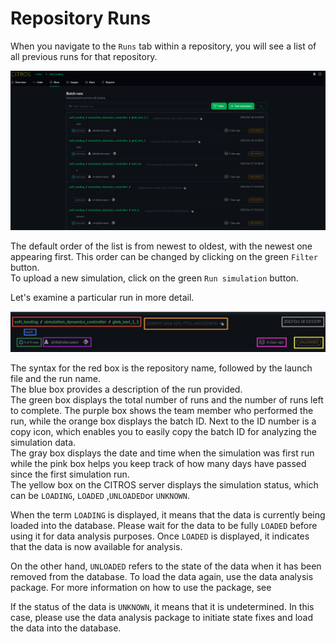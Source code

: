 # Repository Runs
When you navigate to the `Runs` tab within a repository, you will see a list of all previous runs for that repository.

![Alt text](img/Runs_page.png)  

The default order of the list is from newest to oldest, with the newest one appearing first. This order can be changed by clicking on the green `Filter` button.  
To upload a new simulation, click on the green `Run simulation` button.  
<!-- For instructions on how to upload a new simulation, please refer to [source].(../docs_citros_web/simulations/sim_run_simulation.md). -->

Let's examine a particular run in more detail.  

![Alt text](img/run_closer_look.png)  

The syntax for the red box is the repository name, followed by the launch file and the run name.  
The blue box provides a description of the run provided.  
The green box displays the total number of runs and the number of runs left to complete. The purple box shows the team member who performed the run, while the orange box displays the batch ID. Next to the ID number is a copy icon, which enables you to easily copy the batch ID for analyzing the simulation data.  
The gray box displays the date and time when the simulation was first run while the pink box helps you keep track of how many days have passed since the first simulation run.  
The yellow box on the CITROS server displays the simulation status, which can be `LOADING`, `LOADED` ,`UNLOADED`or `UNKNOWN`.

When the term `LOADING` is displayed, it means that the data is currently being loaded into the database. Please wait for the data to be fully `LOADED` before using it for data analysis purposes. Once `LOADED` is displayed, it indicates that the data is now available for analysis. 

On the other hand, `UNLOADED` refers to the state of the data when it has been removed from the database. To load the data again, use the data analysis package. For more information on how to use the package, see <!-- [here]().-->

If the status of the data is `UNKNOWN`, it means that it is undetermined. In this case, please use the data analysis package to initiate state fixes and load the data into the database.